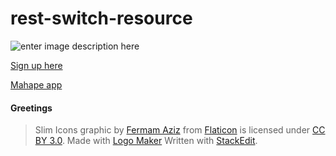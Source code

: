 rest-switch-resource
=================

![enter image description here](http://toto-castaldi.github.io/cdn/images/a-remote-switch-resource-logo.png "http://logomakr.com/7KIfqm")

[Sign up here ](http://toto-castaldi.github.io/rest-switch-resource/ "Sign up here")

[Mahape app](https://market.mashape.com/toto/a-remote-switch-resource "Mahape app")

#### Greetings

> Slim Icons graphic by <a href="http://graphicloads.com">Fermam Aziz</a> from <a href="http://www.flaticon.com/">Flaticon</a> is licensed under <a href="http://creativecommons.org/licenses/by/3.0/" title="Creative Commons BY 3.0">CC BY 3.0</a>. Made with <a href="http://logomakr.com" title="Logo Maker">Logo Maker</a>
> Written with [StackEdit](https://stackedit.io/).